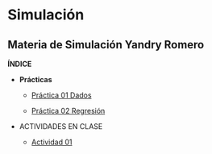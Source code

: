 # Simulación
## Materia de Simulación Yandry Romero

**ÍNDICE**
- **Prácticas**
  - [Práctica 01 Dados](https://github.com/YandryRo97/Simulaci-n/tree/main/Pr%C3%A1ctica%201)

  - [Práctica 02 Regresión](https://github.com/YandryRo97/Simulaci-n/tree/main/Pr%C3%A1ctica%202)

- ACTIVIDADES EN CLASE
  - [Actividad 01 ](https://github.com/YandryRo97/Simulaci-n/tree/main/Actividades%20en%20Clase/Actividad%201.%20%20Juego%20de%20la%20vida)
